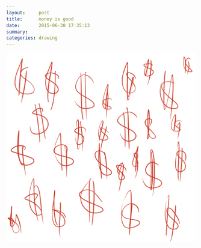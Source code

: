 ```yaml
---
layout:     post
title:      money is good
date:       2015-06-30 17:35:13
summary:    
categories: drawing
---
```

![money is good](/images/diary/money-is-good.png "Money is good when sufficient.")